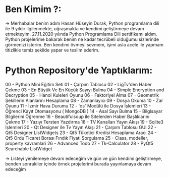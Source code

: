 # Ben Kimim ?:

-> Merhabalar benim adım Hasan Hüseyin Durak, Python programlama dili ile 9 yıldır ilgilenmekte, uğraşmakta ve kendimi geliştirmeye devam etmekteyim. 27.11.2020 yılında Python Programlama Dili sertifikamı aldım. Python projelerime bakarak benim ne kadar tecrübeli olduğumu sizlerinde görmenizi isterim. Ben kendimi övmeyi sevmem, işimi asla acele ile yapmam titizlikle temiz şekilde yapar ve teslim ederim.

# Python Repository'de Yaptıklarım:

00 - Python Mini Eğitim Seti
01 - Çarpım Tablosu
02 - LigTv'den Haber Çekme
03 - En Büyük Ve En Küçük Sayıyı Bulma
04 - Simple Encryption and Decryption
05 - Hanoi Kuleleri Oyunu
06 - Faktoriyel Alma
07 - Geometrik Şekillerin Alanlarını Hesaplama
08 - Zamanlayıcı
09 - Dosya Okuma
10 - Zar Oyunu
11 - İzmir Hava Durumu
12 - 'os' Modülü ile Dosya İşlemleri
13 - Öğrenci Kayıt Otomasyonu ( MongoDB )
14 - Asal Sayı Bulma
15 - Bilgisayar Bilgilerini Öğrenme
16 - Beautifulsoup ile Sitelerden Haber Başlıklarını Çekme
17 - Yazıyı Tersten Yazdırma
18 - TV Kanalları Yayın Akışı
19 - Sqlite3 İşlemleri
20 - Qt Designer ile Tv Yayın Akışı
21 - Çarpım Tablosu GUI
22 - Qt5 Designer ListWidgets
23 - Qt5 Tüketici Kredisi Hesaplama Aracı
24 - Qt5 Ordu Ticaret Borası Fındık Fiyatı Sorgulama
25 - Class, modeller, property kavramlari
26 - Advanced Todo
27 - Tk-Calculator
28 - PyQt5 Searchable ListWidget

-> Listeyi yenilemeye devam edeceğim ve gün ve gün kendimi geliştirmeye, benden sonrakiler içinde örnek projelerimi burada yayınlamaya devam edeceğim
